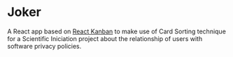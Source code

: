 <!-- Description: Scientific Initiation project of HCI (Human-Computer Interface) and IA (Information Architecture) about the relationship of users with software privacy policies -->

# Joker

A React app based on [React Kanban](https://github.com/markusenglund/react-kanban) to make use of Card Sorting technique for a Scientific Iniciation project about the relationship of users with software privacy policies.

